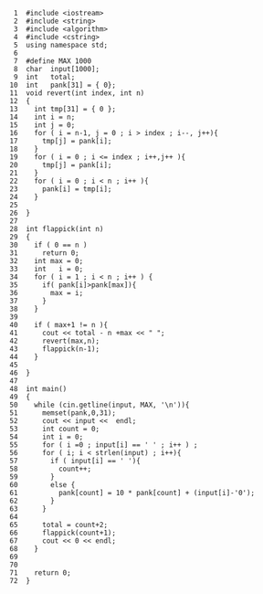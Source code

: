     1	#include <iostream>
     2	#include <string>
     3	#include <algorithm>
     4	#include <cstring>
     5	using namespace std;
     6	
     7	#define MAX 1000
     8	char  input[1000];
     9	int   total;
    10	int   pank[31] = { 0};
    11	void revert(int index, int n)
    12	{
    13	  int tmp[31] = { 0 };
    14	  int i = n;
    15	  int j = 0;
    16	  for ( i = n-1, j = 0 ; i > index ; i--, j++){
    17		tmp[j] = pank[i];
    18	  }
    19	  for ( i = 0 ; i <= index ; i++,j++ ){
    20		tmp[j] = pank[i];
    21	  }
    22	  for ( i = 0 ; i < n ; i++ ){
    23		pank[i] = tmp[i];
    24	  }
    25	
    26	}
    27	
    28	int flappick(int n)
    29	{
    30	  if ( 0 == n )
    31		return 0;
    32	  int max = 0;
    33	  int   i = 0;
    34	  for ( i = 1 ; i < n ; i++ ) {
    35		if( pank[i]>pank[max]){
    36		  max = i;
    37		}
    38	  }
    39	  
    40	  if ( max+1 != n ){
    41		cout << total - n +max << " ";
    42		revert(max,n);
    43		flappick(n-1);
    44	  }
    45	
    46	}
    47	
    48	int main()
    49	{
    50	  while (cin.getline(input, MAX, '\n')){
    51	    memset(pank,0,31);
    52	    cout << input <<  endl;
    53	    int count = 0;
    54	    int i = 0;
    55	    for ( i =0 ; input[i] == ' ' ; i++ ) ;
    56	    for ( i; i < strlen(input) ; i++){
    57	      if ( input[i] == ' '){
    58		    count++;
    59	      }
    60	      else {	
    61		    pank[count] = 10 * pank[count] + (input[i]-'0');
    62	      }
    63	    }
    64	
    65	    total = count+2;
    66		flappick(count+1);
    67		cout << 0 << endl;
    68	  }
    69	 
    70	  
    71	  return 0;
    72	}
